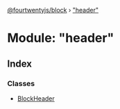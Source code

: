 [@fourtwentyjs/block](../README.md) › ["header"](_header_.md)

# Module: "header"

## Index

### Classes

* [BlockHeader](../classes/_header_.blockheader.md)

